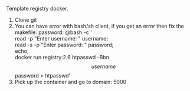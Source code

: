 Template registry docker.

1) Clone git
2) You can have error with bash/sh client, if you get an error then fix the makefile:
   password:
        @bash -c ' \
        read -p "Enter username: " username; \
        read -s -p "Enter password: " password; \
        echo; \
        docker run registry:2.6 htpasswd -Bbn $$username $$password > htpasswd'
3) Pick up the container and go to domain: 5000
